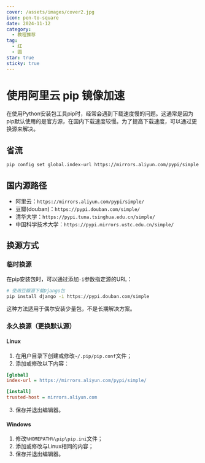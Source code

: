 ```yaml
---
cover: /assets/images/cover2.jpg
icon: pen-to-square
date: 2024-11-12
category:
  - 教程推荐
tag:
  - 红
  - 圆
star: true
sticky: true
---
```


# 使用阿里云 pip 镜像加速

在使用Python安装包工具pip时，经常会遇到下载速度慢的问题。这通常是因为pip默认使用的是官方源，在国内下载速度较慢。为了提高下载速度，可以通过更换源来解决。

## 省流

```bash
pip config set global.index-url https://mirrors.aliyun.com/pypi/simple
```
## 国内源路径

- 阿里云：`https://mirrors.aliyun.com/pypi/simple/`
- 豆瓣(douban)：`https://pypi.douban.com/simple/`
- 清华大学：`https://pypi.tuna.tsinghua.edu.cn/simple/`
- 中国科学技术大学：`https://pypi.mirrors.ustc.edu.cn/simple/`

## 换源方式

### 临时换源

在pip安装包时，可以通过添加`-i`参数指定源的URL：

```bash
# 使用豆瓣源下载Django包
pip install django -i https://pypi.douban.com/simple
```

这种方法适用于偶尔安装少量包，不是长期解决方案。

### 永久换源（更换默认源）

#### Linux

1. 在用户目录下创建或修改`~/.pip/pip.conf`文件；
2. 添加或修改以下内容：

```ini
[global]
index-url = https://mirrors.aliyun.com/pypi/simple/

[install]
trusted-host = mirrors.aliyun.com
```

3. 保存并退出编辑器。

#### Windows

1. 修改`%HOMEPATH%\pip\pip.ini`文件；
2. 添加或修改与Linux相同的内容；
3. 保存并退出编辑器。
